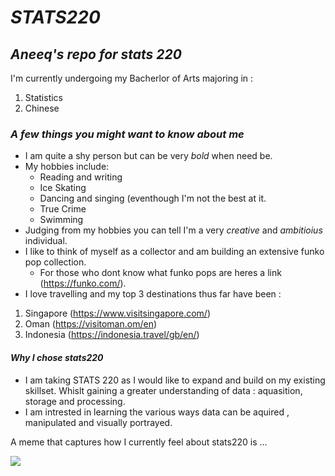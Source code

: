 

# **_STATS220_**
## **_Aneeq's repo for stats 220_**

I'm currently undergoing my Bacherlor of Arts majoring in :
   1. Statistics
   2. Chinese

### **_A few things you might want to know about me_** 

- I am quite a shy person but can be very _bold_ when need be.
- My hobbies include:
  - Reading and writing
  - Ice Skating
  - Dancing and singing (eventhough I'm not the best at it.
  - True Crime
  - Swimming
- Judging from my hobbies you can tell I'm a very _creative_ and _ambitioius_ individual.
- I like to think of myself as a collector and am building an extensive funko pop collection.
  - For those who dont know what funko pops are heres a link (https://funko.com/).
- I love travelling and my top 3 destinations thus far have been :
 1. Singapore (https://www.visitsingapore.com/)
  2. Oman (https://visitoman.om/en)
  3. Indonesia (https://indonesia.travel/gb/en/)
     
#### **_Why I chose stats220_**
- I am taking STATS 220 as I would like to expand and build on my existing skillset. Whislt gaining a greater understanding of data : aquasition, storage and processing.
- I am intrested in learning the various ways data can be aquired , manipulated and visually portrayed. 

A meme that captures how I currently feel about stats220 is ...

![](https://media4.giphy.com/media/v1.Y2lkPTc5MGI3NjExNG1sOWE0YTd5MXkzN2NrNWowcm83YWF3MXJxNnJ4ajJuN29uZzEyNyZlcD12MV9pbnRlcm5hbF9naWZfYnlfaWQmY3Q9Zw/26tOY7amTI3QyIbZe/giphy.gif)
